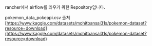 rancher에서 airflow를 띄우기 위한 Repository입니다.

pokemon_data_pokeapi.csv 출처
[https://www.kaggle.com/datasets/mohitbansal31s/pokemon-dataset?resource=download](https://www.kaggle.com/datasets/mohitbansal31s/pokemon-dataset?resource=download)